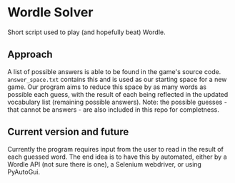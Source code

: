# Wordle Solver

Short script used to play (and hopefully beat) Wordle. 

## Approach
A list of possible answers is able to be found in the game's source code. `answer_space.txt` contains this and is used as our starting space for a new game. Our program aims to reduce this space by as many words as possible each guess, with the result of each being reflected in the updated vocabulary list (remaining possible answers). Note: the possible guesses - that cannot be answers - are also included in this repo for completness.

## Current version and future 
Currently the program requires input from the user to read in the result of each guessed word. The end idea is to have this by automated, either by a Wordle API (not sure there is one), a Selenium webdriver, or using PyAutoGui.
